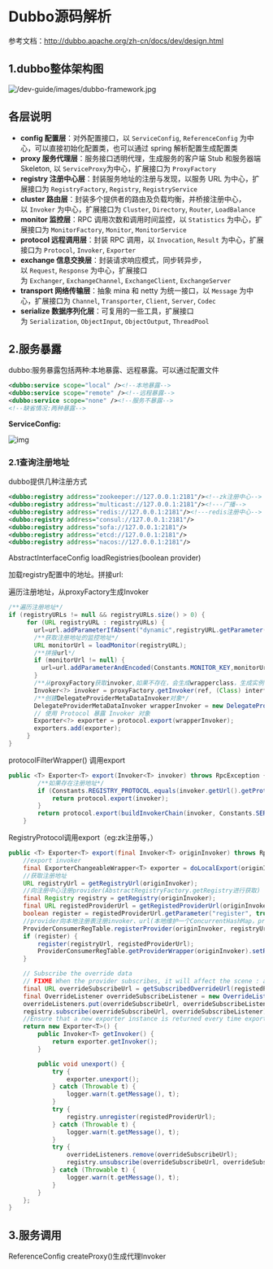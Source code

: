 # Dubbo源码解析

参考文档：http://dubbo.apache.org/zh-cn/docs/dev/design.html

## 1.dubbo整体架构图



![/dev-guide/images/dubbo-framework.jpg](http://dubbo.apache.org/docs/zh-cn/dev/sources/images/dubbo-framework.jpg)

## 各层说明

- **config 配置层**：对外配置接口，以 `ServiceConfig`, `ReferenceConfig` 为中心，可以直接初始化配置类，也可以通过 spring 解析配置生成配置类
- **proxy 服务代理层**：服务接口透明代理，生成服务的客户端 Stub 和服务器端 Skeleton, 以 `ServiceProxy`为中心，扩展接口为 `ProxyFactory`
- **registry 注册中心层**：封装服务地址的注册与发现，以服务 URL 为中心，扩展接口为 `RegistryFactory`, `Registry`, `RegistryService`
- **cluster 路由层**：封装多个提供者的路由及负载均衡，并桥接注册中心，以 `Invoker` 为中心，扩展接口为 `Cluster`, `Directory`, `Router`, `LoadBalance`
- **monitor 监控层**：RPC 调用次数和调用时间监控，以 `Statistics` 为中心，扩展接口为 `MonitorFactory`, `Monitor`, `MonitorService`
- **protocol 远程调用层**：封装 RPC 调用，以 `Invocation`, `Result` 为中心，扩展接口为 `Protocol`, `Invoker`, `Exporter`
- **exchange 信息交换层**：封装请求响应模式，同步转异步，以 `Request`, `Response` 为中心，扩展接口为 `Exchanger`, `ExchangeChannel`, `ExchangeClient`, `ExchangeServer`
- **transport 网络传输层**：抽象 mina 和 netty 为统一接口，以 `Message` 为中心，扩展接口为 `Channel`, `Transporter`, `Client`, `Server`, `Codec`
- **serialize 数据序列化层**：可复用的一些工具，扩展接口为 `Serialization`, `ObjectInput`, `ObjectOutput`, `ThreadPool`

## 2.服务暴露

dubbo:服务暴露包括两种:本地暴露、远程暴露。可以通过配置文件

```xml
<dubbo:service scope="local" /><!--本地暴露-->
<dubbo:service scope="remote" /><!--远程暴露-->
<dubbo:service scope="none" /><!--服务不暴露-->
<!--缺省情况:两种暴露-->

```

**ServiceConfig:**

![img](http://static2.iocoder.cn/images/Dubbo/2018_03_07/03.png)

### 2.1查询注册地址

dubbo提供几种注册方式

```xml
<dubbo:registry address="zookeeper://127.0.0.1:2181"/><!--zk注册中心-->
<dubbo:registry address="multicast://127.0.0.1:2181"/><!---广播-->
<dubbo:registry address="redis://127.0.0.1:2181"/><!---redis注册中心-->
<dubbo:registry address="consul://127.0.0.1:2181"/>
<dubbo:registry address="sofa://127.0.0.1:2181"/>
<dubbo:registry address="etcd://127.0.0.1:2181"/>
<dubbo:registry address="nacos://127.0.0.1:2181"/>
```

AbstractInterfaceConfig   loadRegistries(boolean provider)

加载registry配置中的地址。拼接url:

遍历注册地址，从proxyFactory生成Invoker

```java
/**遍历注册地址*/
if (registryURLs != null && registryURLs.size() > 0) {
     for (URL registryURL : registryURLs) {
       url=url.addParameterIfAbsent("dynamic",registryURL.getParameter("dynamic"));
       /**获取注册地址的监控地址*/
       URL monitorUrl = loadMonitor(registryURL);
       /**拼接url*/
       if (monitorUrl != null) {
         url=url.addParameterAndEncoded(Constants.MONITOR_KEY,monitorUrl.toFullString());
       }
       /**从proxyFactory获取invoker,如果不存在，会生成wrapperclass，生成实例，放在concurrentMap中*/
       Invoker<?> invoker = proxyFactory.getInvoker(ref, (Class) interfaceClass, registryURL.addParameterAndEncoded(Constants.EXPORT_KEY, url.toFullString()));
       /**创建DelegateProviderMetaDataInvoker对象*/
       DelegateProviderMetaDataInvoker wrapperInvoker = new DelegateProviderMetaDataInvoker(invoker, this);
       // 使用 Protocol 暴露 Invoker 对象
       Exporter<?> exporter = protocol.export(wrapperInvoker);
       exporters.add(exporter);
     }
} 
```

protocolFilterWrapper() 调用export

``` java
public <T> Exporter<T> export(Invoker<T> invoker) throws RpcException {
        /**如果存在注册地址*/
        if (Constants.REGISTRY_PROTOCOL.equals(invoker.getUrl().getProtocol())) {
            return protocol.export(invoker);
        }
        return protocol.export(buildInvokerChain(invoker, Constants.SERVICE_FILTER_KEY, Constants.PROVIDER));
    }
```

RegistryProtocol调用export（eg:zk注册等，）

```java
public <T> Exporter<T> export(final Invoker<T> originInvoker) throws RpcException {
    //export invoker
    final ExporterChangeableWrapper<T> exporter = doLocalExport(originInvoker);
    //获取注册地址
    URL registryUrl = getRegistryUrl(originInvoker);
    //向注册中心注册provider(AbstractRegistryFactory.getRegistry进行获取)
    final Registry registry = getRegistry(originInvoker);
    final URL registedProviderUrl = getRegistedProviderUrl(originInvoker);
    boolean register = registedProviderUrl.getParameter("register", true);
    //provider向本地注册表注册invoker、url(本地维护一个ConcurrentHashMap，providerInvokers，维护key与invoker关系)
    ProviderConsumerRegTable.registerProvider(originInvoker, registryUrl, registedProviderUrl);
    if (register) {
        register(registryUrl, registedProviderUrl);
        ProviderConsumerRegTable.getProviderWrapper(originInvoker).setReg(true);
    }

    // Subscribe the override data
    // FIXME When the provider subscribes, it will affect the scene : a certain JVM exposes the service and call the same service. Because the subscribed is cached key with the name of the service, it causes the subscription information to cover.
    final URL overrideSubscribeUrl = getSubscribedOverrideUrl(registedProviderUrl);
    final OverrideListener overrideSubscribeListener = new OverrideListener(overrideSubscribeUrl, originInvoker);
    overrideListeners.put(overrideSubscribeUrl, overrideSubscribeListener);
    registry.subscribe(overrideSubscribeUrl, overrideSubscribeListener);
    //Ensure that a new exporter instance is returned every time export
    return new Exporter<T>() {
        public Invoker<T> getInvoker() {
            return exporter.getInvoker();
        }

        public void unexport() {
            try {
                exporter.unexport();
            } catch (Throwable t) {
                logger.warn(t.getMessage(), t);
            }
            try {
                registry.unregister(registedProviderUrl);
            } catch (Throwable t) {
                logger.warn(t.getMessage(), t);
            }
            try {
                overrideListeners.remove(overrideSubscribeUrl);
                registry.unsubscribe(overrideSubscribeUrl, overrideSubscribeListener);
            } catch (Throwable t) {
                logger.warn(t.getMessage(), t);
            }
        }
    };
}
```
## 3.服务调用

ReferenceConfig  createProxy()生成代理Invoker